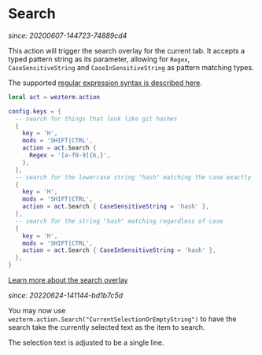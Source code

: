 # Search

*since: 20200607-144723-74889cd4*

This action will trigger the search overlay for the current tab.
It accepts a typed pattern string as its parameter, allowing for
`Regex`, `CaseSensitiveString` and `CaseInSensitiveString` as
pattern matching types.

The supported [regular expression syntax is described
here](https://docs.rs/regex/1.3.9/regex/#syntax).


```lua
local act = wezterm.action

config.keys = {
  -- search for things that look like git hashes
  {
    key = 'H',
    mods = 'SHIFT|CTRL',
    action = act.Search {
      Regex = '[a-f0-9]{6,}',
    },
  },
  -- search for the lowercase string "hash" matching the case exactly
  {
    key = 'H',
    mods = 'SHIFT|CTRL',
    action = act.Search { CaseSensitiveString = 'hash' },
  },
  -- search for the string "hash" matching regardless of case
  {
    key = 'H',
    mods = 'SHIFT|CTRL',
    action = act.Search { CaseInSensitiveString = 'hash' },
  },
}
```

[Learn more about the search overlay](../../../scrollback.md#searching-the-scrollback)

*since: 20220624-141144-bd1b7c5d*

You may now use `wezterm.action.Search("CurrentSelectionOrEmptyString")` to have the search take the currently selected text as the item to search.

The selection text is adjusted to be a single line.
